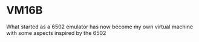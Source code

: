 # VM16B
What started as a 6502 emulator has now become my own virtual machine with some aspects inspired by the 6502
